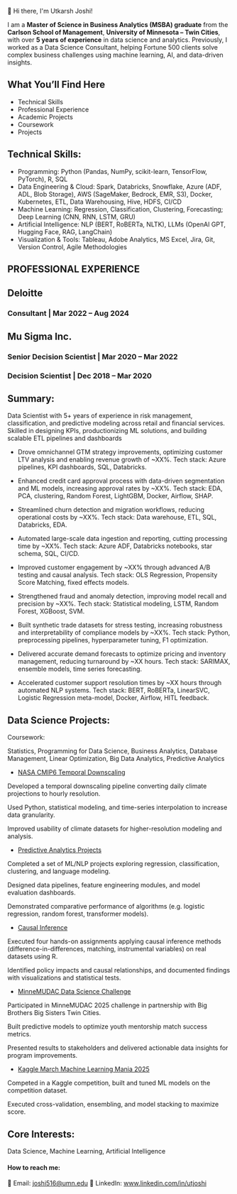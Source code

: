 👋 Hi there, I'm Utkarsh Joshi!

I am a **Master of Science in Business Analytics (MSBA) graduate** from the **Carlson School of Management**, **University of Minnesota – Twin Cities**, with over **5 years of experience** in data science and analytics. Previously, I worked as a Data Science Consultant, helping Fortune 500 clients solve complex business challenges using machine learning, AI, and data-driven insights.

## What You’ll Find Here

- Technical Skills
- Professional Experience 
- Academic Projects
- Coursework
- Projects


## Technical Skills: 
- Programming: Python (Pandas, NumPy, scikit-learn, TensorFlow, PyTorch), R, SQL
- Data Engineering & Cloud: Spark, Databricks, Snowflake, Azure (ADF, ADL, Blob Storage), AWS (SageMaker, Bedrock, EMR, S3), Docker, Kubernetes, ETL, Data Warehousing, Hive, HDFS, CI/CD
- Machine Learning: Regression, Classification, Clustering, Forecasting; Deep Learning (CNN, RNN, LSTM, GRU)
- Artificial Intelligence: NLP (BERT, RoBERTa, NLTK), LLMs (OpenAI GPT, Hugging Face, RAG, LangChain)
- Visualization & Tools: Tableau, Adobe Analytics, MS Excel, Jira, Git, Version Control, Agile Methodologies

## PROFESSIONAL EXPERIENCE

## **Deloitte**
### Consultant | Mar 2022 – Aug 2024
## **Mu Sigma Inc.**
### Senior Decision Scientist | Mar 2020 – Mar 2022 
### Decision Scientist | Dec 2018 – Mar 2020

## Summary:

Data Scientist with 5+ years of experience in risk management, classification, and predictive modeling across retail and financial services. Skilled in designing KPIs, productionizing ML solutions, and building scalable ETL pipelines and dashboards
- Drove omnichannel GTM strategy improvements, optimizing customer LTV analysis and enabling revenue growth of ~XX%.
Tech stack: Azure pipelines, KPI dashboards, SQL, Databricks.

- Enhanced credit card approval process with data-driven segmentation and ML models, increasing approval rates by ~XX%.
Tech stack: EDA, PCA, clustering, Random Forest, LightGBM, Docker, Airflow, SHAP.

- Streamlined churn detection and migration workflows, reducing operational costs by ~XX%.
Tech stack: Data warehouse, ETL, SQL, Databricks, EDA.

- Automated large-scale data ingestion and reporting, cutting processing time by ~XX%.
Tech stack: Azure ADF, Databricks notebooks, star schema, SQL, CI/CD.

- Improved customer engagement by ~XX% through advanced A/B testing and causal analysis.
Tech stack: OLS Regression, Propensity Score Matching, fixed effects models.

- Strengthened fraud and anomaly detection, improving model recall and precision by ~XX%.
Tech stack: Statistical modeling, LSTM, Random Forest, XGBoost, SVM.

- Built synthetic trade datasets for stress testing, increasing robustness and interpretability of compliance models by ~XX%.
Tech stack: Python, preprocessing pipelines, hyperparameter tuning, F1 optimization.

- Delivered accurate demand forecasts to optimize pricing and inventory management, reducing turnaround by ~XX hours.
Tech stack: SARIMAX, ensemble models, time series forecasting.

- Accelerated customer support resolution times by ~XX hours through automated NLP systems.
Tech stack: BERT, RoBERTa, LinearSVC, Logistic Regression meta-model, Docker, Airflow, HITL feedback.


## Data Science Projects: 

Coursework: 

Statistics, Programming for Data Science, Business Analytics, Database Management, Linear Optimization, Big Data Analytics, Predictive Analytics 


- [NASA CMIP6 Temporal Downscaling](https://github.com/UtkarshJoshi97/Research_nasa-cmip6-temporal-downscaling-daily2hourly)  

Developed a temporal downscaling pipeline converting daily climate projections to hourly resolution.

Used Python, statistical modeling, and time-series interpolation to increase data granularity.

Improved usability of climate datasets for higher-resolution modeling and analysis.

- [Predictive Analytics Projects](https://github.com/UtkarshJoshi97/PredictiveAnalytics-Workbooks_and_Project)  

Completed a set of ML/NLP projects exploring regression, classification, clustering, and language modeling.

Designed data pipelines, feature engineering modules, and model evaluation dashboards.

Demonstrated comparative performance of algorithms (e.g. logistic regression, random forest, transformer models).

- [Causal Inference](https://github.com/UtkarshJoshi97/Causal-Inference)  

Executed four hands-on assignments applying causal inference methods (difference-in-differences, matching, instrumental variables) on real datasets using R.

Identified policy impacts and causal relationships, and documented findings with visualizations and statistical tests.

- [MinneMUDAC Data Science Challenge](https://github.com/UtkarshJoshi97/MinneMuDAC_DataScience_Challenge)  

Participated in MinneMUDAC 2025 challenge in partnership with Big Brothers Big Sisters Twin Cities.

Built predictive models to optimize youth mentorship match success metrics.

Presented results to stakeholders and delivered actionable data insights for program improvements.

- [Kaggle March Machine Learning Mania 2025](https://github.com/UtkarshJoshi97/Kaggle-Competition-March-Machine-Learning-Mania-2025)  

Competed in a Kaggle competition, built and tuned ML models on the competition dataset.

Executed cross-validation, ensembling, and model stacking to maximize score.

## Core Interests: 

Data Science, Machine Learning, Artificial Intelligence

#### How to reach me:

📧 Email: joshi516@umn.edu
🤝 LinkedIn: www.linkedin.com/in/utjoshi

<!---
UtkarshJoshi97/UtkarshJoshi97 is a ✨ special ✨ repository because its `README.md` (this file) appears on your GitHub profile.
You can click the Preview link to take a look at your changes.
--->
